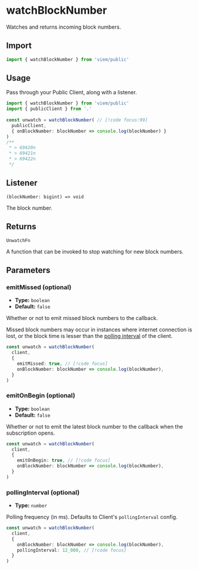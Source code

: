 # watchBlockNumber

Watches and returns incoming block numbers.

## Import

```ts
import { watchBlockNumber } from 'viem/public'
```

## Usage

Pass through your Public Client, along with a listener.

```ts
import { watchBlockNumber } from 'viem/public'
import { publicClient } from '.'
 
const unwatch = watchBlockNumber( // [!code focus:99]
  publicClient,
  { onBlockNumber: blockNumber => console.log(blockNumber) }
)
/**
 * > 69420n
 * > 69421n
 * > 69422n
 */
```

## Listener

`(blockNumber: bigint) => void`

The block number.

## Returns

`UnwatchFn`

A function that can be invoked to stop watching for new block numbers.

## Parameters

### emitMissed (optional)

- **Type:** `boolean`
- **Default:** `false`

Whether or not to emit missed block numbers to the callback. 

Missed block numbers may occur in instances where internet connection is lost, or the block time is lesser than the [polling interval](/docs/clients/public.html#pollinginterval-optional) of the client.

```ts
const unwatch = watchBlockNumber(
  client,
  { 
    emitMissed: true, // [!code focus]
    onBlockNumber: blockNumber => console.log(blockNumber),
  }
)
```

### emitOnBegin (optional)

- **Type:** `boolean`
- **Default:** `false`

Whether or not to emit the latest block number to the callback when the subscription opens.

```ts
const unwatch = watchBlockNumber(
  client,
  { 
    emitOnBegin: true, // [!code focus]
    onBlockNumber: blockNumber => console.log(blockNumber),
  }
)
```

### pollingInterval (optional)

- **Type:** `number`

Polling frequency (in ms). Defaults to Client's `pollingInterval` config.

```ts
const unwatch = watchBlockNumber(
  client,
  { 
    onBlockNumber: blockNumber => console.log(blockNumber),
    pollingInterval: 12_000, // [!code focus]
  }
)
```